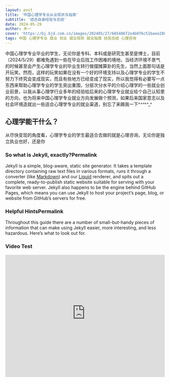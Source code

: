 ```yaml
---
layout: post
title: '中国心理学专业从业现状与指南'
subtitle: '结合自身经验与总结'
date: 2024-05-29
author: 木一
cover: 'https://bj.bjd.com.cn/images/202405/27/665486f2e4b0f6c51baee288.jpeg'
tags: 中国 心理学专业 就业 创业 就业现状 就业指南 经验总结 心理咨询
---
```


中国心理学专业毕业的学生，无论你是专科、本科或是研究生甚至是博士，目前（2024/5/29）都难免遇到一些在毕业后找工作困难的境地，当经济环境不景气的时候甚至会产生心理学专业的毕业生转行做摆摊算卦的先生，当然上面那句话是开玩笑。然而，这样的玩笑如果在没有一个好的环境支持以及心理学专业的学生不努力下终究会变成现实，而且有些地方已经变成了现实，所以我觉得有必要写一点东西来帮助心理学专业的学生突出重围，分层次分水平的介绍心理学的一些就业创业前景，以我从事心理学行业多年的经验给后来的心理学专业就业给个自己认知里的方向，也为将来中国心理学专业就业方向发展做个预测，如果后来国家意志以及社会环境造就出一些适合心理学专业的就业渠道，别忘了来踢我一下^_^^_^^_^
## 心理学能干什么？

从尽快变现的角度看，心理学专业的学生最适合去做的就是心理咨询，无论你是独立执业也好，还是你

### So what is Jekyll, exactly?Permalink

Jekyll is a simple, blog-aware, static site generator. It takes a template directory containing raw text files in various formats, runs it through a converter (like [Markdown](https://daringfireball.net/projects/markdown/)) and our [Liquid](https://github.com/Shopify/liquid/wiki) renderer, and spits out a complete, ready-to-publish static website suitable for serving with your favorite web server. Jekyll also happens to be the engine behind GitHub Pages, which means you can use Jekyll to host your project’s page, blog, or website from GitHub’s servers for free.

### Helpful HintsPermalink

Throughout this guide there are a number of small-but-handy pieces of information that can make using Jekyll easier, more interesting, and less hazardous. Here’s what to look out for.

### Video Test

<iframe type="text/html" width="100%" height="385" src="https://www.youtube-nocookie.com/embed/p9RTev5ERTk?" frameborder="0"></iframe>
